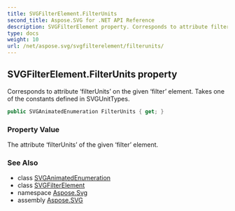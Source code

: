 ```yaml
---
title: SVGFilterElement.FilterUnits
second_title: Aspose.SVG for .NET API Reference
description: SVGFilterElement property. Corresponds to attribute filterUnits on the given filter element. Takes one of the constants defined in SVGUnitTypes
type: docs
weight: 10
url: /net/aspose.svg/svgfilterelement/filterunits/
---
```

## SVGFilterElement.FilterUnits property

Corresponds to attribute ‘filterUnits’ on the given ‘filter’ element. Takes one of the constants defined in SVGUnitTypes.

```csharp
public SVGAnimatedEnumeration FilterUnits { get; }
```

### Property Value

The attribute ‘filterUnits’ of the given ‘filter’ element.

### See Also

* class [SVGAnimatedEnumeration](../../../aspose.svg.datatypes/svganimatedenumeration/)
* class [SVGFilterElement](../)
* namespace [Aspose.Svg](../../svgfilterelement/)
* assembly [Aspose.SVG](../../../)
